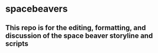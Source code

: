 # spacebeavers
## This repo is for the editing, formatting, and discussion of the space beaver storyline and scripts
